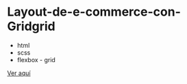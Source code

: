 # Layout-de-e-commerce-con-Gridgrid
<ul>
  <li>html</li>
  <li>scss</li>
  <li>flexbox - grid</li>
</ul>
<a href="https://yerko09.github.io/Layout-de-e-commerce-con-Grid/">Ver aquí</a>
